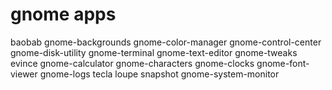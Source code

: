 # gnome apps

baobab
gnome-backgrounds
gnome-color-manager
gnome-control-center
gnome-disk-utility
gnome-terminal
gnome-text-editor
gnome-tweaks
evince
gnome-calculator
gnome-characters
gnome-clocks
gnome-font-viewer
gnome-logs
tecla
loupe
snapshot
gnome-system-monitor
